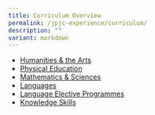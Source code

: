 ```yaml
---
title: Curriculum Overview
permalink: /jpjc-experience/curriculum/
description: ""
variant: markdown
---
```

<ul>
	<li><a href="/humanities-and-the-arts/">Humanities &amp; the Arts</a></li>
	<li><a href="/physical-education/">Physical Education</a></li>
	<li><a href="/mathematics-and-sciences/">Mathematics &amp; Sciences</a></li>
	<li><a href="/languages/">Languages</a></li>
	<li><a href="/language-elective-programmes/">Language Elective Programmes</a></li>
	<li><a href="/knowledge-skills/">Knowledge Skills</a></li></ul>
	
	
	

